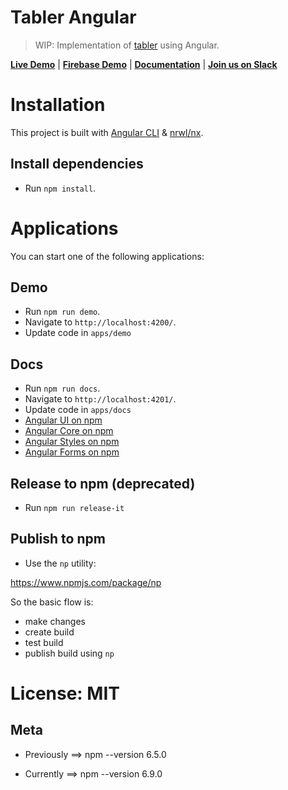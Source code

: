 # Tabler Angular

> WIP: Implementation of [tabler](https://github.com/tabler/tabler) using Angular.

<strong><a href="https://develop-tabler-angular-tabler.buddy.show">Live Demo</a></strong> | <strong><a href="https://tabler-angular-fire.firebaseapp.com">Firebase Demo</a></strong> | <strong><a href="https://tabler.github.io/tabler-angular/">Documentation</a></strong> | <strong><a href="https://goo.gl/zJP2dT">Join us on Slack</a></strong>

# Installation

This project is built with [Angular CLI](https://github.com/angular/angular-cli) & [nrwl/nx](https://github.com/nrwl/nx).

## Install dependencies
 
  - Run `npm install`.


# Applications

You can start one of the following applications:

## Demo

- Run `npm run demo`.
- Navigate to `http://localhost:4200/`.
- Update code in `apps/demo`

## Docs

- Run `npm run docs`.
- Navigate to `http://localhost:4201/`.
- Update code in `apps/docs`
- [Angular UI on npm](https://www.npmjs.com/package/@tabler/angular-ui)
- [Angular Core on npm](https://www.npmjs.com/package/@tabler/angular-core)
- [Angular Styles on npm](https://www.npmjs.com/package/@tabler/angular-styles)
- [Angular Forms on npm](https://www.npmjs.com/package/@tabler/angular-forms)

## Release to npm (deprecated)

- Run `npm run release-it`

## Publish to npm

- Use the `np` utility:

https://www.npmjs.com/package/np

So the basic flow is:

- make changes
- create build
- test build
- publish build using `np`

# License: MIT

## Meta

- Previously
==> npm --version
6.5.0

- Currently
==> npm --version
6.9.0

